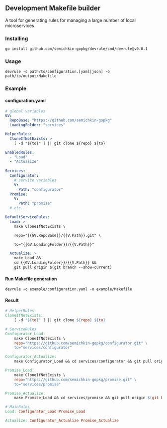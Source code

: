 ## Development Makefile builder
A tool for generating rules for managing a large number of local microservices

### Installing
`go install github.com/semichkin-gopkg/devrule/cmd/devrule@v0.0.1`

### Usage
`devrule -c path/to/configuration.[yaml|json] -o path/to/output/Makefile`

### Example
#### configuration.yaml
```yaml
# global variables
GV:
  RepoBase: "https://github.com/semichkin-gopkg"
  LoadingFolder: "services"

HelperRules:
  CloneIfNotExists: >
    [ -d "${to}" ] || git clone ${repo} ${to}

EnabledRules:
  - "Load"
  - "Actualize"
  
Services:
  Configurator:
    # service variables
    V:
      Path: "configurator"
  Promise:
    V:
      Path: "promise"
  # etc...

DefaultServiceRules:
  Load: >
    make CloneIfNotExists \

    repo="{{GV.RepoBase}}/{{V.Path}}.git" \

    to="{{GV.LoadingFolder}}/{{V.Path}}"

  Actualize: >
    make Load && 
    cd {{GV.LoadingFolder}}/{{V.Path}} && 
    git pull origin $(git branch --show-current)
```

#### Run Makefile generation
`devrule -c example/configuration.yaml -o example/Makefile`

#### Result
```makefile
# HelperRules
CloneIfNotExists: 
	[ -d "${to}" ] || git clone ${repo} ${to}

# ServiceRules
Configurator_Load: 
	make CloneIfNotExists \
	repo="https://github.com/semichkin-gopkg/configurator.git" \
	to="services/configurator"

Configurator_Actualize: 
	make Configurator_Load && cd services/configurator && git pull origin $(git branch --show-current)

Promise_Load: 
	make CloneIfNotExists \
	repo="https://github.com/semichkin-gopkg/promise.git" \
	to="services/promise"

Promise_Actualize: 
	make Promise_Load && cd services/promise && git pull origin $(git branch --show-current)

# MainRules
Load: Configurator_Load Promise_Load

Actualize: Configurator_Actualize Promise_Actualize
```
